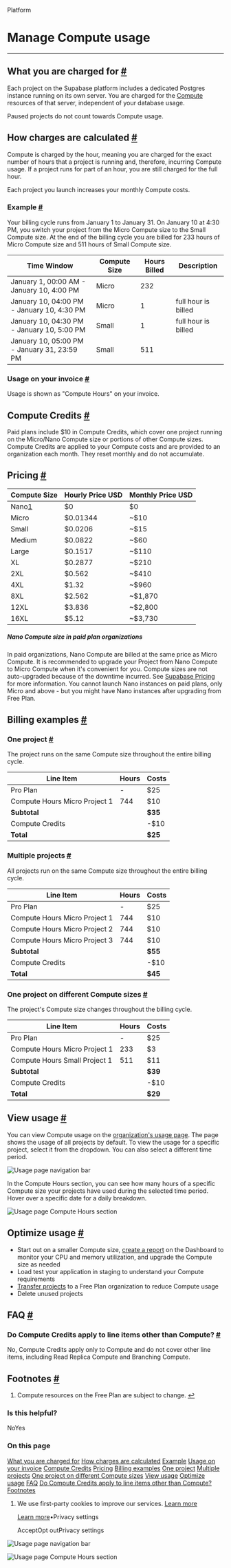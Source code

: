 Platform

# Manage Compute usage

* * *

## What you are charged for [\#](https://supabase.com/docs/guides/platform/manage-your-usage/compute\#what-you-are-charged-for)

Each project on the Supabase platform includes a dedicated Postgres instance running on its own server. You are charged for the [Compute](https://supabase.com/docs/guides/platform/compute-and-disk#compute) resources of that server, independent of your database usage.

Paused projects do not count towards Compute usage.

## How charges are calculated [\#](https://supabase.com/docs/guides/platform/manage-your-usage/compute\#how-charges-are-calculated)

Compute is charged by the hour, meaning you are charged for the exact number of hours that a project is running and, therefore, incurring Compute usage. If a project runs for part of an hour, you are still charged for the full hour.

Each project you launch increases your monthly Compute costs.

### Example [\#](https://supabase.com/docs/guides/platform/manage-your-usage/compute\#example)

Your billing cycle runs from January 1 to January 31. On January 10 at 4:30 PM, you switch your project from the Micro Compute size to the Small Compute size. At the end of the billing cycle you are billed for 233 hours of Micro Compute size and 511 hours of Small Compute size.

| Time Window | Compute Size | Hours Billed | Description |
| --- | --- | --- | --- |
| January 1, 00:00 AM - January 10, 4:00 PM | Micro | 232 |  |
| January 10, 04:00 PM - January 10, 4:30 PM | Micro | 1 | full hour is billed |
| January 10, 04:30 PM - January 10, 5:00 PM | Small | 1 | full hour is billed |
| January 10, 05:00 PM - January 31, 23:59 PM | Small | 511 |  |

### Usage on your invoice [\#](https://supabase.com/docs/guides/platform/manage-your-usage/compute\#usage-on-your-invoice)

Usage is shown as "Compute Hours" on your invoice.

## Compute Credits [\#](https://supabase.com/docs/guides/platform/manage-your-usage/compute\#compute-credits)

Paid plans include $10 in Compute Credits, which cover one project running on the Micro/Nano Compute size or portions of other Compute sizes. Compute Credits are applied to your Compute costs and are provided to an organization each month. They reset monthly and do not accumulate.

## Pricing [\#](https://supabase.com/docs/guides/platform/manage-your-usage/compute\#pricing)

| Compute Size | Hourly Price USD | Monthly Price USD |
| --- | --- | --- |
| Nano[1](https://supabase.com/docs/guides/platform/manage-your-usage/compute#user-content-fn-1) | $0 | $0 |
| Micro | $0.01344 | ~$10 |
| Small | $0.0206 | ~$15 |
| Medium | $0.0822 | ~$60 |
| Large | $0.1517 | ~$110 |
| XL | $0.2877 | ~$210 |
| 2XL | $0.562 | ~$410 |
| 4XL | $1.32 | ~$960 |
| 8XL | $2.562 | ~$1,870 |
| 12XL | $3.836 | ~$2,800 |
| 16XL | $5.12 | ~$3,730 |

##### Nano Compute size in paid plan organizations

In paid organizations, Nano Compute are billed at the same price as Micro Compute. It is recommended to upgrade your Project from Nano Compute to Micro Compute when it's convenient for you. Compute sizes are not auto-upgraded because of the downtime incurred. See [Supabase Pricing](https://supabase.com/pricing) for more information. You cannot launch Nano instances on paid plans, only Micro and above - but you might have Nano instances after upgrading from Free Plan.

## Billing examples [\#](https://supabase.com/docs/guides/platform/manage-your-usage/compute\#billing-examples)

### One project [\#](https://supabase.com/docs/guides/platform/manage-your-usage/compute\#one-project)

The project runs on the same Compute size throughout the entire billing cycle.

| Line Item | Hours | Costs |
| --- | --- | --- |
| Pro Plan | - | $25 |
| Compute Hours Micro Project 1 | 744 | $10 |
| **Subtotal** |  | **$35** |
| Compute Credits |  | -$10 |
| **Total** |  | **$25** |

### Multiple projects [\#](https://supabase.com/docs/guides/platform/manage-your-usage/compute\#multiple-projects)

All projects run on the same Compute size throughout the entire billing cycle.

| Line Item | Hours | Costs |
| --- | --- | --- |
| Pro Plan | - | $25 |
| Compute Hours Micro Project 1 | 744 | $10 |
| Compute Hours Micro Project 2 | 744 | $10 |
| Compute Hours Micro Project 3 | 744 | $10 |
| **Subtotal** |  | **$55** |
| Compute Credits |  | -$10 |
| **Total** |  | **$45** |

### One project on different Compute sizes [\#](https://supabase.com/docs/guides/platform/manage-your-usage/compute\#one-project-on-different-compute-sizes)

The project's Compute size changes throughout the billing cycle.

| Line Item | Hours | Costs |
| --- | --- | --- |
| Pro Plan | - | $25 |
| Compute Hours Micro Project 1 | 233 | $3 |
| Compute Hours Small Project 1 | 511 | $11 |
| **Subtotal** |  | **$39** |
| Compute Credits |  | -$10 |
| **Total** |  | **$29** |

## View usage [\#](https://supabase.com/docs/guides/platform/manage-your-usage/compute\#view-usage)

You can view Compute usage on the [organization's usage page](https://supabase.com/dashboard/org/_/usage). The page shows the usage of all projects by default. To view the usage for a specific project, select it from the dropdown. You can also select a different time period.

![Usage page navigation bar](https://supabase.com/docs/_next/image?url=%2Fdocs%2Fimg%2Fguides%2Fplatform%2Fusage-navbar--light.png&w=3840&q=75&dpl=dpl_9WgBm3X43HXGqPuPh4vSvQgRaZyZ)

In the Compute Hours section, you can see how many hours of a specific Compute size your projects have used during the selected time period. Hover over a specific date for a daily breakdown.

![Usage page Compute Hours section](https://supabase.com/docs/_next/image?url=%2Fdocs%2Fimg%2Fguides%2Fplatform%2Fusage-compute--light.png&w=3840&q=75&dpl=dpl_9WgBm3X43HXGqPuPh4vSvQgRaZyZ)

## Optimize usage [\#](https://supabase.com/docs/guides/platform/manage-your-usage/compute\#optimize-usage)

- Start out on a smaller Compute size, [create a report](https://supabase.com/dashboard/project/_/reports) on the Dashboard to monitor your CPU and memory utilization, and upgrade the Compute size as needed
- Load test your application in staging to understand your Compute requirements
- [Transfer projects](https://supabase.com/docs/guides/platform/project-transfer) to a Free Plan organization to reduce Compute usage
- Delete unused projects

## FAQ [\#](https://supabase.com/docs/guides/platform/manage-your-usage/compute\#faq)

### Do Compute Credits apply to line items other than Compute? [\#](https://supabase.com/docs/guides/platform/manage-your-usage/compute\#do-compute-credits-apply-to-line-items-other-than-compute)

No, Compute Credits apply only to Compute and do not cover other line items, including Read Replica Compute and Branching Compute.

## Footnotes [\#](https://supabase.com/docs/guides/platform/manage-your-usage/compute\#footnote-label)

1. Compute resources on the Free Plan are subject to change. [↩](https://supabase.com/docs/guides/platform/manage-your-usage/compute#user-content-fnref-1)


### Is this helpful?

NoYes

### On this page

[What you are charged for](https://supabase.com/docs/guides/platform/manage-your-usage/compute#what-you-are-charged-for) [How charges are calculated](https://supabase.com/docs/guides/platform/manage-your-usage/compute#how-charges-are-calculated) [Example](https://supabase.com/docs/guides/platform/manage-your-usage/compute#example) [Usage on your invoice](https://supabase.com/docs/guides/platform/manage-your-usage/compute#usage-on-your-invoice) [Compute Credits](https://supabase.com/docs/guides/platform/manage-your-usage/compute#compute-credits) [Pricing](https://supabase.com/docs/guides/platform/manage-your-usage/compute#pricing) [Billing examples](https://supabase.com/docs/guides/platform/manage-your-usage/compute#billing-examples) [One project](https://supabase.com/docs/guides/platform/manage-your-usage/compute#one-project) [Multiple projects](https://supabase.com/docs/guides/platform/manage-your-usage/compute#multiple-projects) [One project on different Compute sizes](https://supabase.com/docs/guides/platform/manage-your-usage/compute#one-project-on-different-compute-sizes) [View usage](https://supabase.com/docs/guides/platform/manage-your-usage/compute#view-usage) [Optimize usage](https://supabase.com/docs/guides/platform/manage-your-usage/compute#optimize-usage) [FAQ](https://supabase.com/docs/guides/platform/manage-your-usage/compute#faq) [Do Compute Credits apply to line items other than Compute?](https://supabase.com/docs/guides/platform/manage-your-usage/compute#do-compute-credits-apply-to-line-items-other-than-compute) [Footnotes](https://supabase.com/docs/guides/platform/manage-your-usage/compute#footnote-label)

1. We use first-party cookies to improve our services. [Learn more](https://supabase.com/privacy#8-cookies-and-similar-technologies-used-on-our-european-services)



   [Learn more](https://supabase.com/privacy#8-cookies-and-similar-technologies-used-on-our-european-services)•Privacy settings





   AcceptOpt outPrivacy settings


![Usage page navigation bar](https://supabase.com/docs/_next/image?url=%2Fdocs%2Fimg%2Fguides%2Fplatform%2Fusage-navbar--light.png&w=3840&q=75&dpl=dpl_9WgBm3X43HXGqPuPh4vSvQgRaZyZ)

![Usage page Compute Hours section](https://supabase.com/docs/_next/image?url=%2Fdocs%2Fimg%2Fguides%2Fplatform%2Fusage-compute--light.png&w=3840&q=75&dpl=dpl_9WgBm3X43HXGqPuPh4vSvQgRaZyZ)